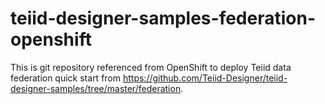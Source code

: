 # teiid-designer-samples-federation-openshift

This is git repository referenced from OpenShift to deploy Teiid data federation quick start from https://github.com/Teiid-Designer/teiid-designer-samples/tree/master/federation.

